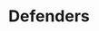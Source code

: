 ---
title: Defenders
crosslinks:
- marvelstudios
- DC_Cinematic
- autotldr
- arrow
- Daredevil
- ironfist
- FlashTV
- Drama
- shield
- livven
- moviescirclejerk
- JessicaJones
- Marvels_Luke_Cage
- UnexpectedHamilton
- PrequelMemes
- place
- Xcom
- IASIP
- Marvel
- marvelmemes
---